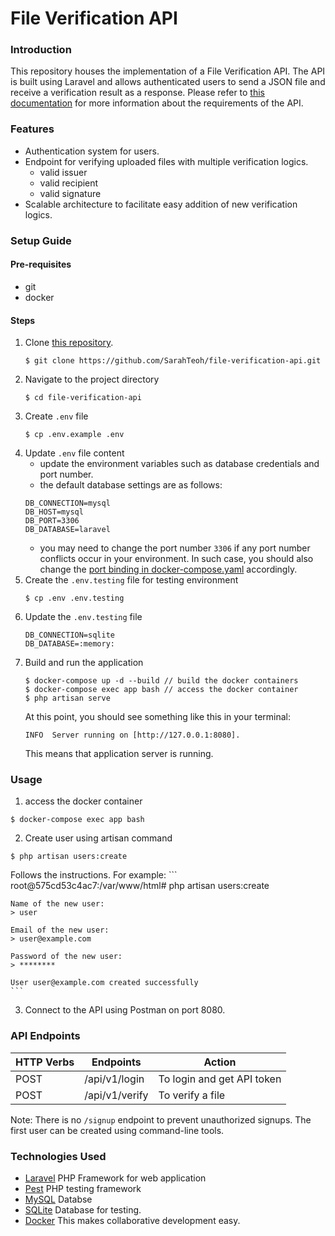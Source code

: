 # File Verification API
### Introduction
This repository houses the implementation of a File Verification API. The API is built using Laravel and allows authenticated users to send a JSON file and receive a verification result as a response. Please refer to [this documentation](https://accredify.notion.site/Technical-Assessment-for-Software-Engineer-de808af21ca249ba8f4b2d8f1aaf2a66) for more information about the requirements of the API.

### Features
- Authentication system for users.
- Endpoint for verifying uploaded files with multiple verification logics. 
  - valid issuer
  - valid recipient
  - valid signature
- Scalable architecture to facilitate easy addition of new verification logics.

### Setup Guide
#### Pre-requisites
- git
- docker
  
#### Steps
1. Clone [this repository](https://github.com/SarahTeoh/file-verification-api).
    ```
    $ git clone https://github.com/SarahTeoh/file-verification-api.git
    ```
2. Navigate to the project directory
    ```
    $ cd file-verification-api
    ```
3. Create `.env` file
    ```
    $ cp .env.example .env
    ```
4. Update `.env` file content 
   * update the environment variables such as database credentials and port number.
   * the default database settings are as follows:
    ```
    DB_CONNECTION=mysql
    DB_HOST=mysql
    DB_PORT=3306
    DB_DATABASE=laravel
    ```
   * you may need to change the port number `3306` if any port number conflicts occur in your environment. In such case, you should also change the [port binding in docker-compose.yaml](https://github.com/SarahTeoh/file-verification-api/blob/main/docker-compose.yml#L35) accordingly.
5. Create the `.env.testing` file for testing environment
   ```
   $ cp .env .env.testing
   ```
6. Update the `.env.testing` file
    ```
    DB_CONNECTION=sqlite
    DB_DATABASE=:memory:
    ```
7. Build and run the application
    ```
    $ docker-compose up -d --build // build the docker containers
    $ docker-compose exec app bash // access the docker container
    $ php artisan serve
    ```
    At this point, you should see something like this in your terminal:
    ```
    INFO  Server running on [http://127.0.0.1:8080]. 
    ```
    This means that application server is running.

### Usage
1. access the docker container
  ```
  $ docker-compose exec app bash
  ```
2. Create user using artisan command
  ```
  $ php artisan users:create
  ```
  Follows the instructions. For example:
    ```
    root@575cd53c4ac7:/var/www/html# php artisan users:create

    Name of the new user:
    > user

    Email of the new user:
    > user@example.com

    Password of the new user:
    > ********

    User user@example.com created successfully
    ```

3. Connect to the API using Postman on port 8080.

### API Endpoints
| HTTP Verbs | Endpoints | Action |
| --- | --- | --- |
| POST | /api/v1/login | To login and get API token |
| POST | /api/v1/verify | To verify a file |

Note: There is no `/signup` endpoint to prevent unauthorized signups. The first user can be created using command-line tools.

### Technologies Used
* [Laravel](https://laravel.com/) PHP Framework for web application
* [Pest](https://pestphp.com/) PHP testing framework
* [MySQL](https://www.mysql.com/) Databse
* [SQLite](https://www.sqlite.org/index.html) Database for testing.
* [Docker](https://www.docker.com/) This makes collaborative development easy.